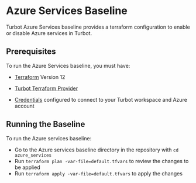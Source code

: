# Azure Services Baseline

Turbot Azure Services baseline provides a terraform configuration to enable or disable Azure services in Turbot.

## Prerequisites

To run the Azure Services baseline, you must have:

  - [Terraform](https://www.terraform.io) Version 12

  - [Turbot Terraform Provider](https://github.com/turbotio/terraform-provider-turbot)

  - [Credentials](https://turbot-dev.com/v5/docs/api/credentials) configured to connect to your Turbot workspace and Azure account

## Running the Baseline

To run the Azure services baseline:

- Go to the Azure services baseline directory in the repository with `cd azure_services`
- Run `terraform plan -var-file=default.tfvars` to review the changes to be applied
- Run `terraform apply -var-file=default.tfvars` to apply the changes